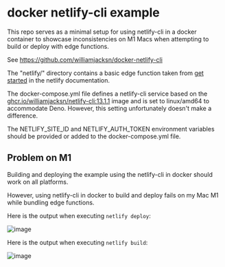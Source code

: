 # docker netlify-cli example

This repo serves as a minimal setup for using netlify-cli in a docker container to showcase inconsistencies on M1 Macs when attempting to build or deploy with edge functions.

See https://github.com/williamjacksn/docker-netlify-cli

The "netlify/" directory contains a basic edge function taken from [get started](https://docs.netlify.com/edge-functions/get-started/) in the netlify documentation.

The docker-compose.yml file defines a netlify-cli service based on the [ghcr.io/williamjacksn/netlify-cli:13.1.1](https://github.com/williamjacksn/docker-netlify-cli/pkgs/container/netlify-cli) image and is set to linux/amd64 to accommodate Deno. However, this setting unfortunately doesn't make a difference.

The NETLIFY_SITE_ID and NETLIFY_AUTH_TOKEN environment variables should be provided or added to the docker-compose.yml file. 

## Problem on M1

Building and deploying the example using the netlify-cli in docker should work on all platforms.

However, using netlify-cli in docker to build and deploy fails on my Mac M1 while bundling edge functions.

Here is the output when executing `netlify deploy`:

![image](https://user-images.githubusercontent.com/219448/224598468-dfa8aa52-ab57-4a2c-88fe-e21101781308.png)

Here is the output when executing `netlify build`:

![image](https://user-images.githubusercontent.com/219448/224591786-afd8c1cc-cc0a-4baa-a4c7-32fde35fe58a.png)




